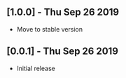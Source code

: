## [1.0.0] - Thu Sep 26 2019

* Move to stable version

## [0.0.1] - Thu Sep 26 2019

* Initial release
